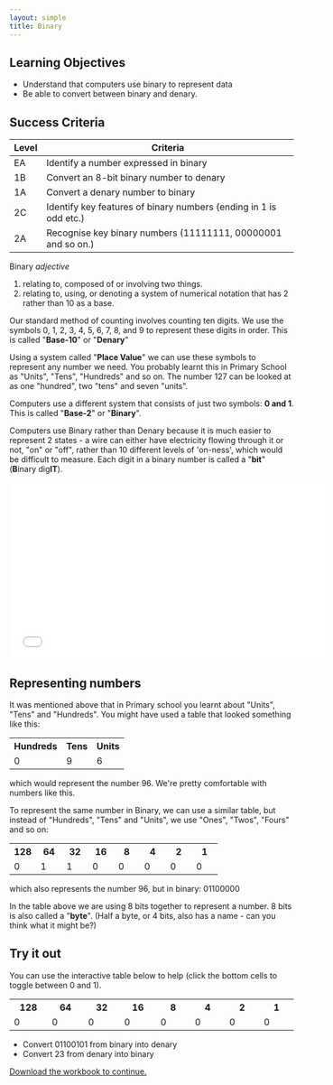 ```yaml
---
layout: simple
title: Binary
---
```



## Learning Objectives

* Understand that computers use binary to represent data
* Be able to convert between binary and denary.

## Success Criteria

| Level | Criteria
|-------|---------
| EA | Identify a number expressed in binary
| 1B | Convert an 8-bit binary number to denary
| 1A | Convert a denary number to binary
| 2C | Identify key features of binary numbers (ending in 1 is odd etc.)
| 2A | Recognise key binary numbers (11111111, 00000001 and so on.)

Binary *adjective*

1. relating to, composed of or involving two things.
2. relating to, using, or denoting a system of numerical notation that has 2 rather than 10 as a base.

<p>Our standard method of counting involves counting ten digits. We use the symbols 0, 1, 2, 3, 4, 5, 6, 7, 8, and 9 to represent these digits in order. This is called "<strong>Base-10</strong>" or "<strong>Denary</strong>"</p>
<p>Using a system called "<strong>Place Value</strong>" we can use these symbols to represent any number we need. You probably learnt this in Primary School as "Units", "Tens", "Hundreds" and so on. The number 127 can be looked at as one "hundred", two "tens" and seven "units".</p>
<p>Computers use a different system that consists of just two symbols: <strong>0 and 1</strong>. This is called "<strong>Base-2</strong>" or "<strong>Binary</strong>".</p>
<p>Computers use Binary rather than Denary because it is much easier to represent 2 states - a wire can either have electricity flowing through it or not, "on" or "off", rather than 10 different levels of 'on-ness', which would be difficult to measure. Each digit in a binary number is called a "<strong>bit</strong>" (<strong>B</strong>inary dig<strong>IT</strong>).</p>

<iframe width="560" height="315" src="//www.youtube.com/embed/TD6lcIIOeic" frameborder="0" allowfullscreen="" style="margin:0 auto; display: block;"></iframe>

<h2>Representing numbers</h2>
<p>It was mentioned above that in Primary school you learnt about "Units", "Tens" and "Hundreds". You might have used a table that looked something like this:</p>
<style type="text/css">
.number_system
{
  border-collapse: collapse;
  border: none;
}
.number_system th:first-child
{
  border-left:none;
}

.number_system th
{
  border-left:1px solid black;
  border-bottom:1px solid black;
  padding:5px;
  text-align:center;
}

.number_system.denary th
{
  width:90px;
}
.number_system.binary th
{
  width:30px;
} 
.number_system td:first-child
{
  border-left:none;
}

.number_system td
{
  border-left:1px solid black;
  text-align:center;
}

#bin td:hover
{
    background-color:#ccc;
    cursor:pointer;
}

#bin {font-size:200%; margin:0 auto;}
#bin th {width: 60px;}
</style>
<table class="number_system denary">
<tbody><tr><th>Hundreds</th><th>Tens</th><th>Units</th></tr>
<tr><td>0</td><td>9</td><td>6</td></tr>
</tbody></table><p>which would represent the number 96. We're pretty comfortable with numbers like this.</p>
<p>To represent the same number in Binary, we can use a similar table, but instead of "Hundreds", "Tens" and "Units", we use "Ones", "Twos", "Fours" and so on:</p>
<table class="number_system binary">
<tbody>
<tr><th>128</th><th>64</th><th>32</th><th>16</th><th>8</th><th>4</th><th>2</th><th>1</th></tr>
<tr><td>0</td><td>1</td><td>1</td><td>0</td><td>0</td><td>0</td><td>0</td><td>0</td></tr>
</tbody></table><p>which also represents the number 96, but in binary: 01100000</p>
<p>In the table above we are using 8 bits together to represent a number. 8 bits is also called a "<strong>byte</strong>". (Half a byte, or 4 bits, also has a name - can you think what it might be?)</p>
<h2>Try it out</h2>
<p>You can use the interactive table below to help (click the bottom cells to toggle between 0 and 1).</p>
<table class="number_system binary" id="bin">
<tbody>
<tr><th>128</th><th>64</th><th>32</th><th>16</th><th>8</th><th>4</th><th>2</th><th>1</th></tr>
<tr><td class="zero">0</td><td class="zero">0</td><td class="zero">0</td><td class="zero">0</td><td class="zero">0</td><td class="zero">0</td><td class="zero">0</td><td class="zero">0</td></tr>
</tbody></table>

<script type="text/javascript">

(function()
{
	var t = document.getElementById('bin')
	td = t.getElementsByTagName('td')
	for (var i=0; i<td.length; i++)
	{
		td[i].onclick = function(e)
		{
			if (this.innerHTML == '1') { this.innerHTML = '0'; this.className='zero'; }
			else { this.innerHTML = '1'; this.className='one'; }
		}.bind(td[i])
	}
})()

</script><ul><li>Convert 01100101 from binary into denary</li>
<li>Convert 23 from denary into binary</li>
</ul>

[Download the workbook to continue.](../GCSE/resources/Binary_arithmetic.xlsx)